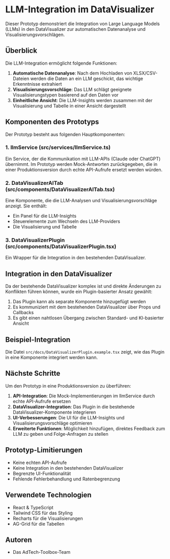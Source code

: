 # LLM-Integration im DataVisualizer

Dieser Prototyp demonstriert die Integration von Large Language Models (LLMs) in den DataVisualizer zur automatischen Datenanalyse und Visualisierungsvorschlägen.

## Überblick

Die LLM-Integration ermöglicht folgende Funktionen:

1. **Automatische Datenanalyse**: Nach dem Hochladen von XLSX/CSV-Dateien werden die Daten an ein LLM geschickt, das wichtige Erkenntnisse extrahiert
2. **Visualisierungsvorschläge**: Das LLM schlägt geeignete Visualisierungstypen basierend auf den Daten vor
3. **Einheitliche Ansicht**: Die LLM-Insights werden zusammen mit der Visualisierung und Tabelle in einer Ansicht dargestellt

## Komponenten des Prototyps

Der Prototyp besteht aus folgenden Hauptkomponenten:

### 1. llmService (src/services/llmService.ts)

Ein Service, der die Kommunikation mit LLM-APIs (Claude oder ChatGPT) übernimmt. Im Prototyp werden Mock-Antworten zurückgegeben, die in einer Produktionsversion durch echte API-Aufrufe ersetzt werden würden.

### 2. DataVisualizerAITab (src/components/DataVisualizerAITab.tsx)

Eine Komponente, die die LLM-Analysen und Visualisierungsvorschläge anzeigt. Sie enthält:
- Ein Panel für die LLM-Insights
- Steuerelemente zum Wechseln des LLM-Providers
- Die Visualisierung und Tabelle

### 3. DataVisualizerPlugin (src/components/DataVisualizerPlugin.tsx)

Ein Wrapper für die Integration in den bestehenden DataVisualizer.

## Integration in den DataVisualizer

Da der bestehende DataVisualizer komplex ist und direkte Änderungen zu Konflikten führen können, wurde ein Plugin-basierter Ansatz gewählt:

1. Das Plugin kann als separate Komponente hinzugefügt werden
2. Es kommuniziert mit dem bestehenden DataVisualizer über Props und Callbacks
3. Es gibt einen nahtlosen Übergang zwischen Standard- und KI-basierter Ansicht

## Beispiel-Integration

Die Datei `src/docs/DataVisualizerPlugin.example.tsx` zeigt, wie das Plugin in eine Komponente integriert werden kann.

## Nächste Schritte

Um den Prototyp in eine Produktionsversion zu überführen:

1. **API-Integration**: Die Mock-Implementierungen im llmService durch echte API-Aufrufe ersetzen
2. **DataVisualizer-Integration**: Das Plugin in die bestehende DataVisualizer-Komponente integrieren
3. **UI-Verbesserungen**: Die UI für die LLM-Insights und Visualisierungsvorschläge optimieren
4. **Erweiterte Funktionen**: Möglichkeit hinzufügen, direktes Feedback zum LLM zu geben und Folge-Anfragen zu stellen

## Prototyp-Limitierungen

- Keine echten API-Aufrufe
- Keine Integration in den bestehenden DataVisualizer
- Begrenzte UI-Funktionalität
- Fehlende Fehlerbehandlung und Ratenbegrenzung

## Verwendete Technologien

- React & TypeScript
- Tailwind CSS für das Styling
- Recharts für die Visualisierungen
- AG-Grid für die Tabellen

## Autoren

- Das AdTech-Toolbox-Team 